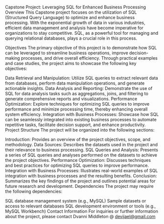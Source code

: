 Capstone Project: Leveraging SQL for Enhanced Business Processing
Overview
This Capstone project focuses on the utilization of SQL (Structured Query Language) to optimize and enhance business processing. With the exponential growth of data in various industries, efficient data management and analysis have become imperative for organizations to stay competitive. SQL, as a powerful tool for managing and querying relational databases, plays a crucial role in this process.

Objectives
The primary objective of this project is to demonstrate how SQL can be leveraged to streamline business operations, improve decision-making processes, and drive overall efficiency. Through practical examples and case studies, the project aims to showcase the following key objectives:

Data Retrieval and Manipulation: Utilize SQL queries to extract relevant data from databases, perform data manipulation operations, and generate actionable insights.
Data Analysis and Reporting: Demonstrate the use of SQL for data analysis tasks such as aggregations, joins, and filtering to generate comprehensive reports and visualizations.
Performance Optimization: Explore techniques for optimizing SQL queries to improve performance and minimize processing time, thereby enhancing overall system efficiency.
Integration with Business Processes: Showcase how SQL can be seamlessly integrated into existing business processes to automate repetitive tasks, facilitate decision support, and enhance productivity.
Project Structure
The project will be organized into the following sections:

Introduction: Provides an overview of the project objectives, scope, and methodology.
Data Sources: Describes the datasets used in the project and their relevance to business processing.
SQL Queries and Analysis: Presents a series of SQL queries and analyses performed on the datasets to achieve the project objectives.
Performance Optimization: Discusses techniques and best practices for optimizing SQL queries to improve performance.
Integration with Business Processes: Illustrates real-world examples of SQL integration with business processes and the resulting benefits.
Conclusion: Summarizes the key findings of the project and outlines potential areas for future research and development.
Dependencies
The project may require the following dependencies:

SQL database management system (e.g., MySQL)
Sample datasets or access to relevant databases
SQL development environment or tools (e.g., MySQL Workbench)
Contact Information
For inquiries or further information about the project, please contact Dvanni Middleton @ devijael@gmail.com
